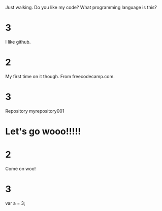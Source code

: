 Just walking.
Do you like my code? 
What programming language is this? 
# 3
I like github. 
# 2
My first time on it though. 
From freecodecamp.com.
# 3
Repository myrepository001
# Let's go wooo!!!!!
# 2
Come on woo!
# 3
var a = 3;

